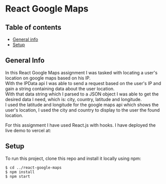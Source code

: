 # React Google Maps
## Table of contents
* [General info](#general-info)
* [Setup](#setup)

## General Info

In this React Google Maps assignment I was tasked with locating a user's location on google maps based on his IP. <br>
With the IPData api I was able to send a request based on the user's IP and gain a string containing data about the user location. <br>
With that data string which I parsed to a JSON object I was able to get the desired data I need, which is: city, country, latitude and longitude. <br>
I used the latitude and longitude for the google maps api which shows the user's location, I used the city and country to display to the user the found location.<br>

For this assignment I have used React.js with hooks.
I have deployed the live demo to vercel at:

## Setup
To run this project, clone this repo and install it locally using npm:

```
$ cd ../react-google-maps
$ npm install
$ npm start
```